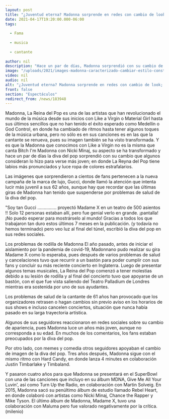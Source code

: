 ```yaml
---
layout: post
title: "¿Juventud eterna? Madonna sorprende en redes con cambio de look; fans reaccionan"
date: 2021-04-17T19:20:00.000-06:00
tags:
  
  - Fama
  
  - musica
  
  - cantante
  
author: nil
description: "Hace un par de días, Madonna sorprendió con su cambio de look, lo que algunos consideran sirvió para verse más joven. "
image: "/uploads/2021/images-madonna-caracterizado-cambiar-estilo-constantemente_0_11_1000_622.jpg"
video: nil
audio: nil
alt: "¿Juventud eterna? Madonna sorprende en redes con cambio de look; fans reaccionan"
front: false
section: "Espectáculos"
redirect_from: /news/183948
---
```


Madonna, La Reina del Pop es una de las artistas que han revolucionado el mundo de la música desde sus inicios con Like a Virgin o Material Girl hasta sus últimos sencillos que no han tenido el éxito esperado como Medellín o God Control, en donde ha cambiado de ritmos hasta tener algunos toques de la música urbana, pero no sólo es en sus canciones es en las que la cantante se renueva, pues su imagen también se ha visto transformada. Y es que la Madonna que conocimos con Like a Virgin no es la misma que canta Bitch I'm Madonna con Nicki Minaj, su aspecto se ha transformado y hace un par de días la diva del pop sorprendió con su cambio que algunos consideran lo hizo para verse más joven; en donde La Reyna del Pop tiene labios más pronunciados y luce ropa de colores estrafalarios. 

Las imágenes que sorprendieron a cientos de fans pertenecen a la nueva campaña de la marca de lujo, Gucci, donde llamó la atención que intenta lucir más juvenil a sus 62 años, aunque hay que recordar que las últimas giras de Madonna han tenido que suspenderse por problemas de salud de la diva del pop. 

"Soy tan Gucci ............... proyectó Madame X en un teatro de 500 asientos !! Solo 12 personas estaban allí, pero fue genial verlo en grande. ¡pantalla! ¡No puedo esperar para mostrárselo al mundo! Gracias a todos los que trabajaron tan duro estos últimos 7 meses en la publicación. (y todavía no hemos terminado) pero veo luz al final del túnel, escribió la diva del pop en sus redes sociales.  

Los problemas de rodilla de Madonna El año pasado, antes de iniciar el aislamiento por la pandemia de covid-19, Madonnano pudo realizar su gira Madame X como lo esperaba, pues después de varios problemas de salud y cancelaciones tuvo que recurrir a un bastón para poder cumplir con sus fans y concluir su más reciente concierto en Inglaterra.  Luego de presentar algunos temas musicales, La Reina del Pop comenzó a tener molestias debido a su lesión de rodilla y al final del concierto tuvo que apoyarse de un bastón, con el que fue vista saliendo del Teatro Palladium de Londres mientras era sostenida por uno de sus ayudantes.  

Los problemas de salud de la cantante de 61 años han provocado que los organizadores retrasen o hagan cambios sin previo aviso en los horarios de sus shows e incluso cancelen conciertos, situación que nunca había pasado en su larga trayectoria artística.  

Algunos de sus seguidores reaccionaron en redes sociales sobre su cambio de apariencia, pues Madonna luce un años más joven, aunque no corresponda a su edad. En muchos de los comentarios, los fans estaban preocupados por la diva del pop. 

Por otro lado, con memes y comedia otros seguidores apoyaban el cambio de imagen de la diva del pop. 
Tres años después, Madonna sigue con el mismo ritmo con Hard Candy, en donde lanza 4 minutes en colaboración Justin Timbarlake y Timbaland.  

Y pasaron cuatro años para que Madonna se presentará en el SuperBowl con una de las canciones que incluyo en su álbum MDNA, Give Me All Your Luvin', así como Turn Up the Radio, en colaboración con Martin Solveig. 
En 2015, Madonna sacó su penúltimo álbum de estudio llamado Rebel Heart, en donde colaboró con artistas como Nicki Minaj, Chance the Rapper y Mike Tyson. 
El último álbum de Madonna, Madame X, tuvo una colaboración con Maluma pero fue valorado negativamente por la crítica. 
(milenio)